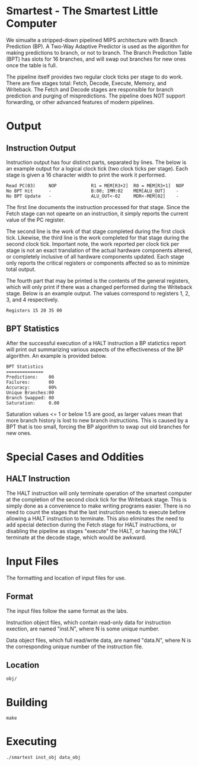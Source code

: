 Smartest - The Smartest Little Computer
=======================================

We simualte a stripped-down pipelined MIPS architecture with
Branch Prediction (BP).  A Two-Way Adaptive Predictor is used as the algorithm
for making predictions to branch, or not to branch.  The Branch Prediction Table
(BPT) has slots for 16 branches, and will swap out branches for new ones once
the table is full.

The pipeline itself provides two regular clock ticks per stage to do work. There
are five stages total: Fetch, Decode, Execute, Memory, and Writeback. The
Fetch and Decode stages are responsible for branch prediction and purging of
mispredictions.  The pipeline does NOT support forwarding, or other advanced
features of modern pipelines.

Output
======

Instruction Output
------------------
Instruction output has four distinct parts, separated by lines. The below is an
example output for a logical clock tick (two clock ticks per stage).  Each
stage is given a 16 character width to print the work it performed.

    Read PC(03)     NOP             R1 = MEM[R3+2]  R0 = MEM[R3+1]  NOP
    No BPT Hit      -               B:00; IMM:02    MEM[ALU_OUT]    -
    No BPT Update   -               ALU_OUT<-02     MDR<-MEM[02]    -

The first line documents the instruction processed for that stage. Since the
Fetch stage can not opearte on an instruction, it simply reports the current
value of the PC register.

The second line is the work of that stage completed during the first clock tick.
Likewise, the third line is the work completed for that stage during the second
clock tick.  Important note, the work reported per clock tick per stage is not
an exact translation of the actual hardware components altered, or completely
inclusive of all hardware components updated.  Each stage only reports the
critical registers or components affected so as to minimize total output.

The fourth part that may be printed is the contents of the general registers,
which will only print if there was a changed performed during the Writeback 
stage. Below is an example output.  The values correspond to registers 1, 2, 3,
and 4 respectively.

    Registers 15 20 35 00

BPT Statistics
--------------

After the successful execution of a HALT instruction a BP statictics report
will print out summarizing various aspects of the effectiveness of the BP
algorithm.  An example is provided below.

    BPT Statistics
    ==============
    Predictions:    00
    Failures:       00
    Accuracy:       00%
    Unique Branches:00
    Branch Swapped: 00
    Saturation:     0.00

Saturation values <= 1 or below 1.5 are good, as larger values mean that more
branch history is lost to new branch instructions.  This is caused by a BPT 
that is too small, forcing the BP algorithm to swap out old branches for new 
ones.

Special Cases and Oddities
==========================

HALT Instruction
----------------

The HALT instruction will only terminate operation of the smartest computer at
the completion of the second clock tick for the Writeback stage.  This is
simply done as a convenience to make writing programs easier.  There is no need
to count the stages that the last instruction needs to execute before allowing
a HALT instruction to terminate.  This also eliminates the need to add special 
detection during the Fetch stage for HALT instructions, or disabling the
pipeline as stages "execute" the HALT, or having the HALT terminate at the
decode stage, which would be awkward.

Input Files
===========

The formatting and location of input files for use.

Format
------

The input files follow the same format as the labs.

Instruction object files, which contain read-only data for instruction exection,
are named "inst.N", where N is some unique number.

Data object files, which full read/write data, are named "data.N", where N is
the corresponding unique number of the instruction file.

Location
--------

    obj/

Building
========

    make

Executing
=========

    ./smartest inst_obj data_obj
